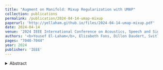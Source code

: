 ```yaml
---
title: "Augment on Manifold: Mixup Regularization with UMAP"
collection: publications
permalink: /publication/2024-04-14-umap-mixup
paperurl: 'http://yellaham.github.io/files/2024-04-14-umap-mixup.pdf'
date: 2024-04-14
venue: '2024 IEEE International Conference on Acoustics, Speech and Signal Processing (ICASSP)'
authors: '<b>Yousef El-Laham</b>, Elizabeth Fons, Dillon Daudert, Svitlana Vyetrenko'
pages: "7040-7044"
year: 2024
publisher: 'IEEE'
---
```


<details>
<summary>Abstract</summary>
<br>
Data augmentation techniques play an important role in enhancing the performance of deep learning models. Despite 
their proven benefits in computer vision tasks, their application in the other domains remains limited. This paper 
proposes a Mixup regularization scheme, referred to as UMAP Mixup, designed for "on-manifold" automated data 
augmentation for deep learning predictive models. The proposed approach ensures that the Mixup operations result in 
synthesized samples that lie on the data manifold of the features and labels by utilizing a dimensionality reduction 
technique known as uniform manifold approximation and projection. Evaluations across diverse regression tasks show that 
UMAP Mixup is competitive with or outperforms other Mixup variants, show promise for its potential as an effective tool 
for enhancing the generalization performance of deep learning models.
</details>